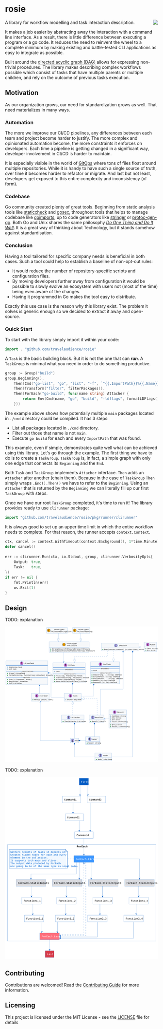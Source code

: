 # rosie

<img align="right" src="doc/rosie.gifgi">
A library for workflow modelling and task interaction description.

It makes a job easier by abstracting away the interaction with a command line interface.
As a result, there is little difference between executing a program or a go code.
It reduces the need to reinvent the wheel to a complete minimum by making existing and battle-tested CLI applications as easy to integrate as possible.

Built around the [directed acyclic graph (DAG)](https://en.wikipedia.org/wiki/Directed_acyclic_graph) allows for expressing non-trivial procedures.
The library makes describing complex workflows possible which consist of tasks that have multiple parents or multiple children, and rely on the outcome of previous tasks execution.

## Motivation

As our organization grows, our need for standardization grows as well.
That need materializes in many ways.

### Automation
The more we improve our CI/CD pipelines, any differences between each team and project become harder to justify.
The more complex and opinionated automation become, the more constraints it enforces on developers.
Each time a pipeline is getting changed in a significant way, developer involvement in CI/CD is harder to maintain.

It is especially visible in the world of [GitOps](https://www.quora.com/What-is-GitOps) where tons of files float around multiple repositories.
While it is handy to have such a single source of truth, over time it becomes harder to refactor or migrate.
And last but not least, developers get exposed to this entire complexity and inconsistency (of form).

### Codebase

Go community created plenty of great tools.
Beginning from static analysis tools like [staticcheck](https://github.com/dominikh/go-tools/tree/master/cmd/staticcheck) and [gosec](https://github.com/securego/gosec),
throughout tools that helps to manage codebase like [goimports](https://godoc.org/golang.org/x/tools/cmd/goimports),
up to code generators like [stringer](https://godoc.org/golang.org/x/tools/cmd/stringer) or [protoc-gen-go](https://github.com/golang/protobuf/tree/master/protoc-gen-go).
Both Go and Unix shares the same philosophy [_Do One Thing and Do It Well_](https://en.wikipedia.org/wiki/Unix_philosophy).
It is a great way of thinking about Technology, but it stands somehow against standardisation.

### Conclusion

Having a tool tailored for specific company needs is beneficial in both cases.
Such a tool could help to establish a baseline of non-opt-out rules:
* It would reduce the number of repository-specific scripts and configuration files.
* By moving developers further away from configuration it would be possible to slowly evolve an ecosystem
with users not (most of the time) being even aware of the changes.
* Having it programmed in Go makes the tool easy to distribute.

Exactly this use case is the reason why this library exist.
The problem it solves is generic enough so we decided to extract it away and open-source.


### Quick Start

To start with the library simply import it within your code:
```go
import . "github.com/travelaudience/rosie"
```

A `Task` is the basic building block.
But it is not the one that can **_run_**.
A `TaskGroup` is minimal what you need in order to do something productive.

```go
group := Group("build")
group.Beginning().
    Then(Cmd("go-list", "go", "list", "-f", `"{{.ImportPath}}%{{.Name}}"`, "./cmd/...")).
    Then(Transform("filter", filterPackages)).
    Then(ForEach("go-build", func(name string) Attacher {
        return Env(Cmd(name, "go", "build", "-ldflags", formatLDFlags(), "-a", "-o", "./bin/[[ .Result.Value.Name ]]", "./cmd/[[ .Result.Value.Name ]]"), bo.env()...)
    }))
```

The example above shows how potentially multiple `main` packages located in `./cmd` directory could be compiled.
It has 3 steps:

* List all packages located in `./cmd` directory.
* Filter out those that name is not `main`.
* Execute `go build` for each and every `ImportPath` that was found.

This example, even if simple, demonstrates quite well what can be achieved using this library.
Let's go through the example.
The first thing we have to do is to create a `TaskGroup`.
`TaskGroup` is, in fact, a simple graph with only one edge that connects its `Beginning` and the `End`.

Both `Task` and `TaskGroup` implements `Attacher` interface.
`Then` adds an `Attacher` after another (chain them).
Because in the case of `TaskGroup` `Then` simply wraps `.End().Then()` we have to refer to the `Beginning`.
Using an `Attacher` that is returned by the `Beginning` we can literally fill up our first `TaskGroup` with steps.

Once we have our root `TaskGroup` completed, it's time to run it!
The library provides ready to use `clirunner` package:

```go
import "github.com/travelaudience/rosie/pkg/runner/clirunner"
```

It is always good to set up an upper time limit in which the entire workflow needs to complete.
For that reason, the runner accepts `context.Context`.

```go
ctx, cancel := context.WithTimeout(context.Background(), 1*time.Minute)
defer cancel()

err := clirunner.Run(ctx, io.Stdout, group, clirunner.VerbosityOpts{
    Output: true,
    Task:   true,
})
if err != nil {
	fmt.Println(err)
	os.Exit(1)
}

```
[//]: # (TODO: add godoc link once it's open sourced.)


## Design

TODO: explanation

![class diagram](doc/class.svg)

TODO: explanation

![class diagram](doc/graph.svg)

## Contributing

Contributions are welcomed! Read the [Contributing Guide](CONTRIBUTING.md) for more information.

## Licensing

This project is licensed under the MIT License - see the [LICENSE](LICENSE.txt) file for details

